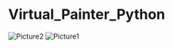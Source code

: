 # Virtual_Painter_Python
![Picture2](https://github.com/virag03/Virtual_Painter_Python/assets/147594476/0bc3c553-3d2e-49e2-aaf8-bd52d9f27761)
![Picture1](https://github.com/virag03/Virtual_Painter_Python/assets/147594476/9ef3039a-bc36-4cca-8e55-0b8cbebea189)
